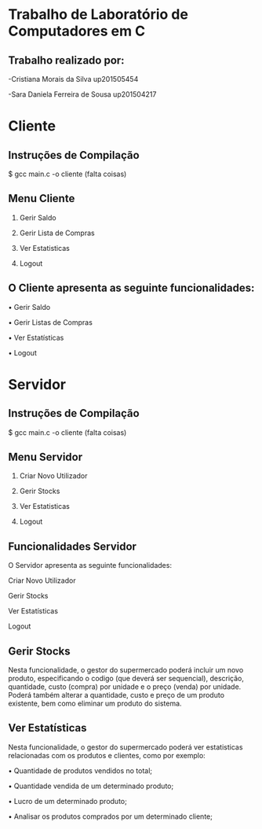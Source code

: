# Trabalho de Laboratório de Computadores em C


## Trabalho realizado por:

-Cristiana Morais da Silva up201505454

-Sara Daniela Ferreira de Sousa up201504217


# Cliente


## Instruções de Compilação

$ gcc main.c -o cliente (falta coisas)


## Menu Cliente

1) Gerir Saldo

2) Gerir Lista de Compras

3) Ver Estatisticas

4) Logout


## O Cliente apresenta as seguinte funcionalidades:

• Gerir Saldo

• Gerir Listas de Compras

• Ver Estatísticas

• Logout


# Servidor


## Instruções de Compilação

$ gcc main.c -o cliente (falta coisas)


## Menu Servidor

1) Criar Novo Utilizador

2) Gerir Stocks

3) Ver Estatisticas

4) Logout


## Funcionalidades Servidor

O Servidor apresenta as seguinte funcionalidades:

 Criar Novo Utilizador

 Gerir Stocks

 Ver Estatísticas

 Logout


## Gerir Stocks

Nesta funcionalidade, o gestor do supermercado poderá incluir um novo produto,
especificando o codigo (que deverá ser sequencial), descrição, quantidade, custo
(compra) por unidade e o preço (venda) por unidade. Poderá também alterar
a quantidade, custo e preço de um produto existente, bem como eliminar um
produto do sistema.


## Ver Estatísticas

Nesta funcionalidade, o gestor do supermercado poderá ver estatisticas relacionadas
com os produtos e clientes, como por exemplo:

• Quantidade de produtos vendidos no total;

• Quantidade vendida de um determinado produto;

• Lucro de um determinado produto;

• Analisar os produtos comprados por um determinado cliente;
